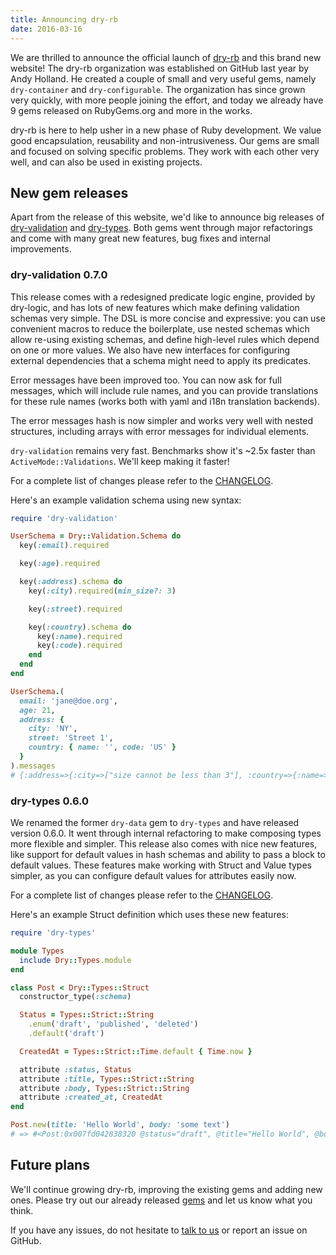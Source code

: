 ```yaml
---
title: Announcing dry-rb
date: 2016-03-16
---
```


We are thrilled to announce the official launch of [dry-rb](https://github.com/dry-rb) and this brand new website! The dry-rb organization was established on GitHub last year by Andy Holland. He created a couple of small and very useful gems, namely `dry-container` and `dry-configurable`. The organization has since grown very quickly, with more people joining the effort, and today we already have 9 gems released on RubyGems.org and more in the works.

dry-rb is here to help usher in a new phase of Ruby development. We value good encapsulation, reusability and non-intrusiveness. Our gems are small and focused on solving specific problems. They work with each other very well, and can also be used in existing projects.

## New gem releases

Apart from the release of this website, we'd like to announce big releases of [dry-validation](/gems/dry-validation) and [dry-types](/gems/dry-types). Both gems went through major refactorings and come with many great new features, bug fixes and internal improvements.

### dry-validation 0.7.0

This release comes with a redesigned predicate logic engine, provided by dry-logic, and has lots of new features which make defining validation schemas very simple. The DSL is more concise and expressive: you can use convenient macros to reduce the boilerplate, use nested schemas which allow re-using existing schemas, and define high-level rules which depend on one or more values. We also have new interfaces for configuring external dependencies that a schema might need to apply its predicates.

Error messages have been improved too. You can now ask for full messages, which will include rule names, and you can provide translations for these rule names (works both with yaml and i18n translation backends).

The error messages hash is now simpler and works very well with nested structures, including arrays with error messages for individual elements.

`dry-validation` remains very fast. Benchmarks show it's ~2.5x faster than `ActiveMode::Validations`. We'll keep making it faster!

For a complete list of changes please refer to the [CHANGELOG](https://github.com/dry-rb/dry-validation/blob/master/CHANGELOG.md#v070-2016-03-16).

Here's an example validation schema using new syntax:

``` ruby
require 'dry-validation'

UserSchema = Dry::Validation.Schema do
  key(:email).required

  key(:age).required

  key(:address).schema do
    key(:city).required(min_size?: 3)

    key(:street).required

    key(:country).schema do
      key(:name).required
      key(:code).required
    end
  end
end

UserSchema.(
  email: 'jane@doe.org',
  age: 21,
  address: {
    city: 'NY',
    street: 'Street 1',
    country: { name: '', code: 'US' }
  }
).messages
# {:address=>{:city=>["size cannot be less than 3"], :country=>{:name=>["must be filled"]}}}
```

### dry-types 0.6.0

We renamed the former `dry-data` gem to `dry-types` and have released version 0.6.0. It went through internal refactoring to make composing types more flexible and simpler. This release also comes with nice new features, like support for default values in hash schemas and ability to pass a block to default values. These features make working with Struct and Value types simpler, as you can configure default values for attributes easily now.

For a complete list of changes please refer to the [CHANGELOG](https://github.com/dry-rb/dry-types/blob/master/CHANGELOG.md#v070-2016-03-16).

Here's an example Struct definition which uses these new features:

``` ruby
require 'dry-types'

module Types
  include Dry::Types.module
end

class Post < Dry::Types::Struct
  constructor_type(:schema)

  Status = Types::Strict::String
    .enum('draft', 'published', 'deleted')
    .default('draft')

  CreatedAt = Types::Strict::Time.default { Time.now }

  attribute :status, Status
  attribute :title, Types::Strict::String
  attribute :body, Types::Strict::String
  attribute :created_at, CreatedAt
end

Post.new(title: 'Hello World', body: 'some text')
# => #<Post:0x007fd042838320 @status="draft", @title="Hello World", @body="some text", @created_at=2016-03-16 11:28:41 +0100>
```

## Future plans

We'll continue growing dry-rb, improving the existing gems and adding new ones. Please try out our already released [gems](/gems) and let us know what you think.

If you have any issues, do not hesitate to [talk to us](https://gitter.im/dry-rb/chat) or report an issue on GitHub.
